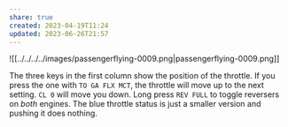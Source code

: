 ```yaml
---
share: true
created: 2023-04-19T11:24
updated: 2023-06-26T21:57
---
```

![[../../../../images/passengerflying-0009.png|passengerflying-0009.png]]

The three keys in the first column show the position of the throttle. If you press the one with `TO GA FLX MCT`, the throttle will move up to the next setting. `CL 0` will move you down.
Long press `REV FULL` to toggle reversers on *both* engines.
The blue throttle status is just a smaller version and pushing it does nothing.